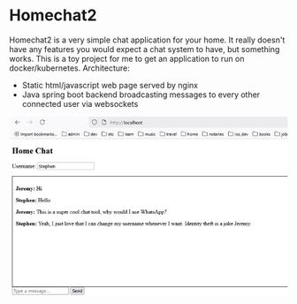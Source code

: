 # Homechat2
Homechat2 is a very simple chat application for your home.
It really doesn't have any features you would expect a chat system to have, but something works.
This is a toy project for me to get an application to run on docker/kubernetes.
Architecture:
- Static html/javascript web page served by nginx
- Java spring boot backend broadcasting messages to every other connected user via websockets

![example.jpg](other/example.jpg)
